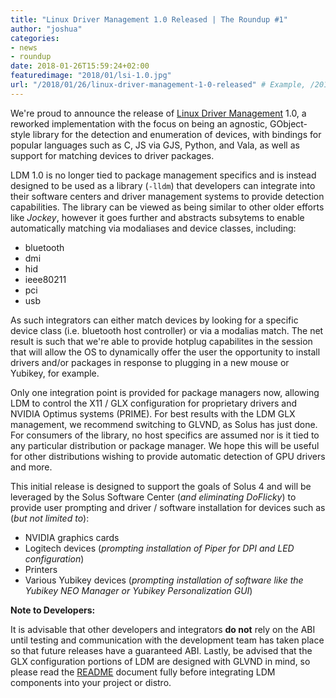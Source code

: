 ```yaml
---
title: "Linux Driver Management 1.0 Released | The Roundup #1"
author: "joshua"
categories:
- news
- roundup
date: 2018-01-26T15:59:24+02:00
featuredimage: "2018/01/lsi-1.0.jpg"
url: "/2018/01/26/linux-driver-management-1-0-released" # Example, /2017/01/18/adopting-flatpak-to-reassemble-third-party-applications
---
```


We're proud to announce the release of [Linux Driver Management](https://github.com/solus-project/linux-driver-management) 1.0, a reworked implementation with the focus on being an agnostic, GObject-style library for the detection and enumeration of devices, with bindings for popular languages such as C, JS via GJS, Python, and Vala, as well as support for matching devices to driver packages.

LDM 1.0 is no longer tied to package management specifics and is instead designed to be used as a library (`-lldm`) that developers can integrate into their software centers and driver management systems to provide detection capabilities. The library can be viewed as being similar to other older efforts like *Jockey*, however it goes further and abstracts subsytems to enable automatically matching via modaliases and device classes, including:

- bluetooth
- dmi
- hid
- ieee80211
- pci
- usb

As such integrators can either match devices by looking for a specific device class (i.e. bluetooth host controller) or via a modalias match. The net result is such that we're able to provide hotplug capabilites in the session that will allow the OS to dynamically offer the user the opportunity to install drivers and/or packages in response to plugging in a new mouse or Yubikey, for example.

Only one integration point is provided for package managers now, allowing LDM to control the X11 / GLX configuration for proprietary drivers and NVIDIA Optimus systems (PRIME). For best results with the LDM GLX management, we recommend switching to GLVND, as Solus has just done. For consumers of the library, no host specifics are assumed nor is it tied to any particular distribution or package manager. We hope this will be useful for other distributions wishing to provide automatic detection of GPU drivers and more.

This initial release is designed to support the goals of Solus 4 and will be leveraged by the Solus Software Center (*and eliminating DoFlicky*) to provide user prompting and driver / software installation for devices such as (*but not limited to*):

- NVIDIA graphics cards
- Logitech devices (*prompting installation of Piper for DPI and LED configuration*)
- Printers
- Various Yubikey devices (*prompting installation of software like the Yubikey NEO Manager or Yubikey Personalization GUI*)

**Note to Developers:**

It is advisable that other developers and integrators **do not** rely on the ABI until testing and communication with the development team has taken place so that future releases have a guaranteed ABI. Lastly, be advised that the GLX configuration portions of LDM are designed with GLVND in mind, so please read the [README](https://github.com/solus-project/linux-driver-management) document fully before integrating LDM components into your project or distro.